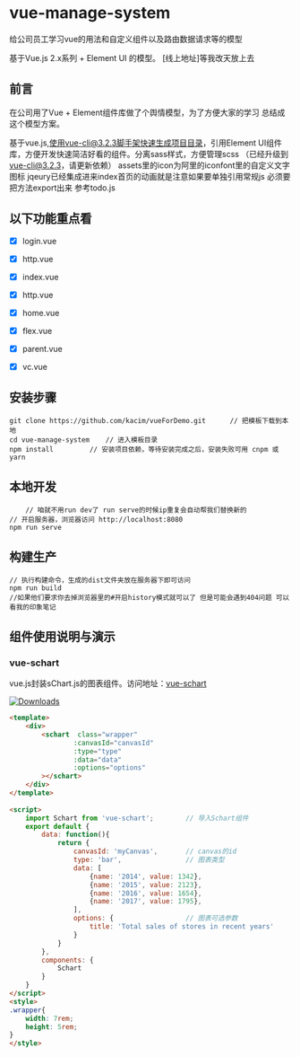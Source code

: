 # vue-manage-system #
给公司员工学习vue的用法和自定义组件以及路由数据请求等的模型

基于Vue.js 2.x系列 + Element UI 的模型。
[线上地址]等我改天放上去


## 前言 ##
在公司用了Vue + Element组件库做了个舆情模型，为了方便大家的学习 总结成这个模型方案。

基于vue.js,使用vue-cli@3.2.3脚手架快速生成项目目录，引用Element UI组件库，方便开发快速简洁好看的组件。分离sass样式，方便管理scss
（已经升级到 vue-cli@3.2.3，请更新依赖）
assets里的icon为阿里的iconfont里的自定义文字图标
jqeury已经集成进来index首页的动画就是注意如果要单独引用常规js 必须要把方法export出来 参考todo.js

## 以下功能重点看 ##
- [x] login.vue
- [x] http.vue
- [x] index.vue
- [x] http.vue
- [x] home.vue
- [x] flex.vue
- [x] parent.vue
- [x] vc.vue


## 安装步骤 ##

	git clone https://github.com/kacim/vueForDemo.git      // 把模板下载到本地
	cd vue-manage-system    // 进入模板目录
	npm install         // 安装项目依赖，等待安装完成之后，安装失败可用 cnpm 或 yarn

## 本地开发 ##
        // 咱就不用run dev了 run serve的时候ip重复会自动帮我们替换新的 
	// 开启服务器，浏览器访问 http://localhost:8080
	npm run serve

## 构建生产 ##

	// 执行构建命令，生成的dist文件夹放在服务器下即可访问
	npm run build
	//如果他们要求你去掉浏览器里的#开启history模式就可以了 但是可能会遇到404问题 可以看我的印象笔记

## 组件使用说明与演示 ##

### vue-schart ###
vue.js封装sChart.js的图表组件。访问地址：[vue-schart](https://github.com/linxin/vue-schart)
<p><a href="https://www.npmjs.com/package/vue-schart"><img src="https://img.shields.io/npm/dm/vue-schart.svg" alt="Downloads"></a></p>

```html
<template>
    <div>
        <schart  class="wrapper"
				:canvasId="canvasId"
				:type="type"
				:data="data"
				:options="options"
		></schart>
    </div>
</template>
	
<script>
    import Schart from 'vue-schart';        // 导入Schart组件
    export default {
        data: function(){
            return {
                canvasId: 'myCanvas',       // canvas的id
                type: 'bar',                // 图表类型
                data: [
                    {name: '2014', value: 1342},
                    {name: '2015', value: 2123},
                    {name: '2016', value: 1654},
                    {name: '2017', value: 1795},
                ],
                options: {                  // 图表可选参数
                    title: 'Total sales of stores in recent years'
                }
            }
        },
        components: {
            Schart
        }
    }
</script>
<style>
.wrapper{
	width: 7rem;
	height: 5rem;
}
</style>
```


